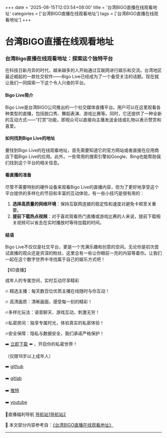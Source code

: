 +++
date = '2025-08-15T12:03:54+08:00'
title = '台湾BIGO直播在线观看地址'
categories = ['台湾BIGO直播在线观看地址']
tags = ['台湾BIGO直播在线观看地址']
+++

# 台湾BIGO直播在线观看地址

### 台湾Bigo直播在线观看地址：探索这个独特平台

在科技日新月异的时代，越来越多的人开始通过互联网进行娱乐和交流。台湾地区最近崛起的一款社交软件——Bigo Live已经成为了一个备受关注的话题。现在就让我们一同探索一下这个令人兴奋的平台。

#### Bigo Live简介
Bigo Live是台湾BIGO公司推出的一个社交媒体直播平台。用户可以在这里观看各种类型的直播，包括脱口秀、舞蹈表演、游戏比赛等。同时，它还提供了一种全新的互动方式——“打赏”功能，即观众可以直接向主播发送金钱或礼物以表示赞赏和喜爱。

#### 如何找到Bigo Live的地址
要找到Bigo Live的在线观看地址，首先需要知道它的官方网站或者直接在应用商店下载Bigo Live的应用。此外，一些常用的搜索引擎如Google、Bing也能帮助我们找到这个平台的相关信息。

#### 看直播的准备
尽管不需要特别的硬件设备来观看Bigo Live的直播内容，但为了更好地享受这个平台提供的多样化的节目和丰富的互动体验，有一些小技巧是很有用的：

1. **选择高质量的网络环境**：保持互联网连接的稳定性和速度对避免卡顿至关重要。
2. **提前下载热点视频**：对于喜欢观看热门直播或游戏比赛的人来说，提前下载相关视频可以省去在实时播放时等待加载的时间。

#### 结语
Bigo Live不仅仅是社交平台，更是一个充满乐趣和创意的空间。无论你是初次尝试直播的观众还是资深的粉丝，这里总有一些让你眼前一亮的内容等着你。让我们一起在这个数字世界中寻找属于自己的娱乐方式吧！

【6D直播】

 成年人的专属空间，实时互动尽享精彩

🔥 精选主播：每天数百位优质主播在线随时与你互动！

🔥 高清画质：清晰画面，感受每一刻的精彩！

🔥多样化玩法：语音聊天、游戏互动，刺激无穷！

🔥私密房间：独享专属时光，体验真实的私密体验！

🔥安全保障：隐私与数据安全，我们承诺严格保护！

➡️ [立即下载](https://down123.s3.ap-east-1.amazonaws.com/down/down.html?channelCode=blog) ⬅️ ，开启你的私密世界！

 （仅限18岁以上成年人）

➡️ [github](https://aldult-live.github.io/)

➡️ [gitlab](https://seo-09598d.gitlab.io/)

➡️ [推特](https://x.com/wegame33)

➡️ [youtube](https://www.youtube.com/@6Dlive)

🔞直播福利导航   [导航站1](https://webstack-86085a.gitlab.io/)[导航站2](https://onlygit123-2.github.io/)

📘 本文部分内容参考自：[《台湾BIGO直播在线观看地址》](https://webstack-hugo-2.pages.dev/)

---
